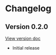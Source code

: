 # Changelog

## Version 0.2.0

[View version doc](https://github.com/coffeebrewapps/coffeebrew_jekyll_archives/blob/v0.2.0/README.md)

- Initial release
